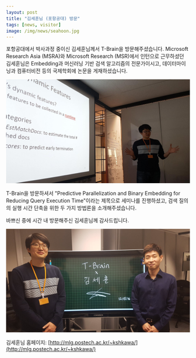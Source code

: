 ```yaml
---
layout: post
title: "김세훈님 (포항공대) 방문"
tags: [news, visitor]
image: /img/news/seahoon.jpg
---
```


포항공대에서 박사과정 중이신 김세훈님께서 T-Brain을 방문해주셨습니다. Microsoft Research Asia (MSRA)와 Microsoft Research (MSR)에서 인턴으로 근무하셨던 김세훈님은 Embedding과 머신러닝 기반 검색 알고리즘의 전문가이시고, 데이터마이닝과 컴퓨터비전 등의 국제학회에 논문을 게재하셨습니다.

![img1](/img/news/seahoon_1.jpg)

T-Brain을 방문하셔서 "Predictive Parallelization and Binary Embedding for Reducing Query Execution Time"이라는 제목으로 세미나를 진행하셨고, 검색 질의의 실행 시간 단축을 위한 두 가지 방법론을 소개해주셨습니다.

바쁘신 중에 시간 내 방문해주신 김세훈님께 감사드립니다. 

![img1](/img/news/seahoon.jpg)

김세훈님 홈페이지: [http://mlg.postech.ac.kr/~kshkawa/](http://mlg.postech.ac.kr/~kshkawa/)

